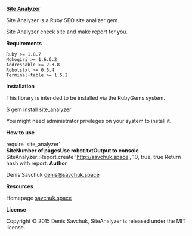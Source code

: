 <a href="https://github.com/Mordorreal/SiteAnalyzer"><b>Site Analyzer</b><a/>

Site Analyzer is a Ruby SEO site analizer gem.

Site Analyzer check site and make report for you.

<b>Requirements</b>

    Ruby >= 1.8.7
    Nokogiri >= 1.6.6.2
    Addressable >= 2.3.8
    Robotstxt >= 0.5.4
    Terminal-table >= 1.5.2

<b>Installation</b>

This library is intended to be installed via the RubyGems system.

$ gem install site_analyzer

You might need administrator privileges on your system to install it.

<b>How to use</b>

require 'site_analyzer'<br>
                                   <b>Site</b><b>Number of pages</b><b>Use robot.txt</b><b>Output to console</b>
SiteAnalyzer::Report.create 'http://savchuk.space',      10,                 true,                true 
Return hash with report.
<b>Author</b>

Denis Savchuk <a href="mailto:denis@savchuk.space"><denis@savchuk.space></a>

<b>Resources</b>

   Homepage  <a href="savchuk.space" target="_blank">savchuk.space</a>

<b>License</b>

Copyright © 2015 Denis Savchuk, SiteAnalyzer is released under the MIT license.
